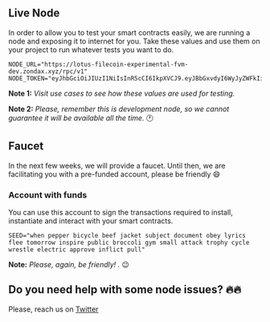 ## Live Node

In order to allow you to test your smart contracts easily, we are running a node and exposing it to internet for you. 
Take these values and use them on your project to run whatever tests you want to do.
```
NODE_URL="https://lotus-filecoin-experimental-fvm-dev.zondax.xyz/rpc/v1"
NODE_TOKEN="eyJhbGciOiJIUzI1NiIsInR5cCI6IkpXVCJ9.eyJBbGxvdyI6WyJyZWFkIiwid3JpdGUiLCJzaWduIiwiYWRtaW4iXX0.OqMuzGRLfI97giJdk8HaxvWx0XKJdBP2XTm1addpgWo"
```

**Note 1:** _Visit use cases to see how these values are used for testing._

**Note 2:** _Please, remember this is development node, so we cannot guarantee it will be available all the time._ :clock1:

## Faucet 

In the next few weeks, we will provide a faucet. Until then, we are facilitating you with a pre-funded account, please be friendly :smile:

### Account with funds
You can use this account to sign the transactions required to install, instantiate and interact with your smart contracts.

```
SEED="when pepper bicycle beef jacket subject document obey lyrics flee tomorrow inspire public broccoli gym small attack trophy cycle wrestle electric approve inflict pull"
```

**Note:** _Please, again, be friendly! ._ :wink:

## Do you need help with some node issues?  :fire::fire:
Please, reach us on [Twitter](https://twitter.com/_zondax_)

